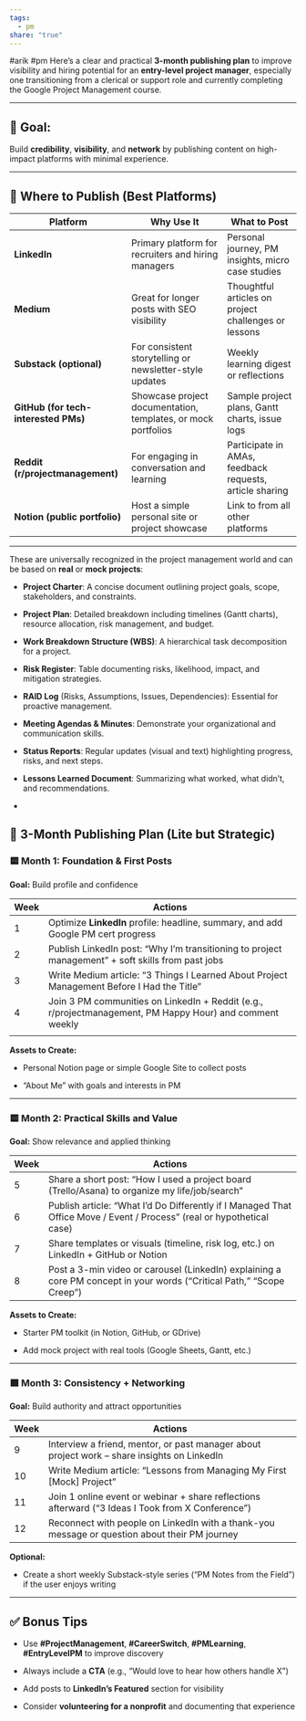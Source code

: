 ```yaml
---
tags:
  - pm
share: "true"
---
```

#arik #pm 
Here’s a clear and practical **3-month publishing plan** to improve visibility and hiring potential for an **entry-level project manager**, especially one transitioning from a clerical or support role and currently completing the Google Project Management course.

---

## **🎯 Goal:**

  

Build **credibility**, **visibility**, and **network** by publishing content on high-impact platforms with minimal experience.

---

## **📍 Where to Publish (Best Platforms)**

| **Platform**                         | **Why Use It**                                                | **What to Post**                                        |
| ------------------------------------ | ------------------------------------------------------------- | ------------------------------------------------------- |
| **LinkedIn**                         | Primary platform for recruiters and hiring managers           | Personal journey, PM insights, micro case studies       |
| **Medium**                           | Great for longer posts with SEO visibility                    | Thoughtful articles on project challenges or lessons    |
| **Substack (optional)**              | For consistent storytelling or newsletter-style updates       | Weekly learning digest or reflections                   |
| **GitHub (for tech-interested PMs)** | Showcase project documentation, templates, or mock portfolios | Sample project plans, Gantt charts, issue logs          |
| **Reddit (r/projectmanagement)**     | For engaging in conversation and learning                     | Participate in AMAs, feedback requests, article sharing |
| **Notion (public portfolio)**        | Host a simple personal site or project showcase               | Link to from all other platforms                        |

---

These are universally recognized in the project management world and can be based on **real** or **mock projects**:

- **Project Charter**: A concise document outlining project goals, scope, stakeholders, and constraints.
    
- **Project Plan**: Detailed breakdown including timelines (Gantt charts), resource allocation, risk management, and budget.
    
- **Work Breakdown Structure (WBS)**: A hierarchical task decomposition for a project.
    
- **Risk Register**: Table documenting risks, likelihood, impact, and mitigation strategies.
    
- **RAID Log** (Risks, Assumptions, Issues, Dependencies): Essential for proactive management.
    
- **Meeting Agendas & Minutes**: Demonstrate your organizational and communication skills.
    
- **Status Reports**: Regular updates (visual and text) highlighting progress, risks, and next steps.
    
- **Lessons Learned Document**: Summarizing what worked, what didn’t, and recommendations.
- 
## **📅 3-Month Publishing Plan (Lite but Strategic)**

  

### **🟨 Month 1: Foundation & First Posts**

  

**Goal:** Build profile and confidence

| **Week** | **Actions**                                                                                              |
| -------- | -------------------------------------------------------------------------------------------------------- |
| 1        | Optimize **LinkedIn** profile: headline, summary, and add Google PM cert progress                        |
| 2        | Publish LinkedIn post: “Why I’m transitioning to project management” + soft skills from past jobs        |
| 3        | Write Medium article: “3 Things I Learned About Project Management Before I Had the Title”               |
| 4        | Join 3 PM communities on LinkedIn + Reddit (e.g., r/projectmanagement, PM Happy Hour) and comment weekly |
|          |                                                                                                          |

**Assets to Create:**

- Personal Notion page or simple Google Site to collect posts
    
- “About Me” with goals and interests in PM
    

---

### **🟨 Month 2: Practical Skills and Value**

  

**Goal:** Show relevance and applied thinking

| **Week** | **Actions**                                                                                                            |
| -------- | ---------------------------------------------------------------------------------------------------------------------- |
| 5        | Share a short post: “How I used a project board (Trello/Asana) to organize my life/job/search”                         |
| 6        | Publish article: “What I’d Do Differently if I Managed That Office Move / Event / Process” (real or hypothetical case) |
| 7        | Share templates or visuals (timeline, risk log, etc.) on LinkedIn + GitHub or Notion                                   |
| 8        | Post a 3-min video or carousel (LinkedIn) explaining a core PM concept in your words (“Critical Path,” “Scope Creep”)  |

**Assets to Create:**

- Starter PM toolkit (in Notion, GitHub, or GDrive)
    
- Add mock project with real tools (Google Sheets, Gantt, etc.)
    

---

### **🟩 Month 3: Consistency + Networking**

  

**Goal:** Build authority and attract opportunities

| **Week** | **Actions**                                                                                       |
| -------- | ------------------------------------------------------------------------------------------------- |
| 9        | Interview a friend, mentor, or past manager about project work – share insights on LinkedIn       |
| 10       | Write Medium article: “Lessons from Managing My First [Mock] Project”                             |
| 11       | Join 1 online event or webinar + share reflections afterward (“3 Ideas I Took from X Conference”) |
| 12       | Reconnect with people on LinkedIn with a thank-you message or question about their PM journey     |

**Optional:**

- Create a short weekly Substack-style series (“PM Notes from the Field”) if the user enjoys writing
    

---

## **✅ Bonus Tips**

- Use **#ProjectManagement**, **#CareerSwitch**, **#PMLearning**, **#EntryLevelPM** to improve discovery
    
- Always include a **CTA** (e.g., “Would love to hear how others handle X”)
    
- Add posts to **LinkedIn’s Featured** section for visibility
    
- Consider **volunteering for a nonprofit** and documenting that experience
    
